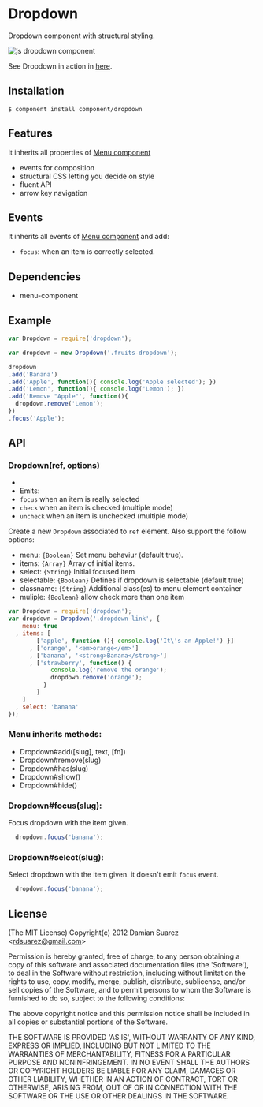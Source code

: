 # Dropdown

  Dropdown component with structural styling.

  ![js dropdown
  component](http://f.cl.ly/items/010I1g3E2I3j2j2E3j0F/Screen%20Shot%202012-08-10%20at%2011.40.20%20AM.png)

  See Dropdown in action in [here](http://component.github.com/dropdown/).

## Installation

```
$ component install component/dropdown
```

## Features

  It inherits all properties of [Menu component](https://github.com/component/menu)

  - events for composition
  - structural CSS letting you decide on style
  - fluent API
  - arrow key navigation

## Events

  It inherits all events of [Menu component](https://github.com/component/menu)
  and add:

  - `focus`: when an item is correctly selected.

## Dependencies

  * menu-component

## Example

```js
var Dropdown = require('dropdown');

var dropdown = new Dropdown('.fruits-dropdown');

dropdown
.add('Banana')
.add('Apple', function(){ console.log('Apple selected'); })
.add('Lemon', function(){ console.log('Lemon'); })
.add('Remove "Apple"', function(){
  dropdown.remove('Lemon');
})
.focus('Apple');

```

## API
  
### Dropdown(ref, options)
 *
 * Emits:
 *  `focus` when an item is really selected
 *  `check` when an item is checked (multiple mode)
 *  `uncheck` when an item is unchecked (multiple mode)

  Create a new `Dropdown` associated to `ref` element. Also support the follow
  options:

  - menu: `{Boolean}` Set menu behaviur (default true).
  - items: `{Array}` Array of initial items.
  - select: `{String}` Initial focused item
  - selectable: `{Boolean}` Defines if dropdown is selectable (default true)
  - classname: `{String}` Additional class(es) to menu element container
  - muliple: `{Boolean}` allow check more than one item

```js
var Dropdown = require('dropdown');
var dropdown = Dropdown('.dropdown-link', {
    menu: true
  , items: [
        ['apple', function (){ console.log('It\'s an Apple!') }]
      , ['orange', '<em>orange</em>']
      , ['banana', '<strong>Banana</strong>']
      , ['strawberry', function() {
            console.log('remove the orange');
            dropdown.remove('orange');
          }
        ]
    ]
  , select: 'banana'
});
```

### Menu inherits methods:

  * Dropdown#add([slug], text, [fn])
  * Dropdown#remove(slug)
  * Dropdown#has(slug)
  * Dropdown#show()
  * Dropdown#hide()

### Dropdown#focus(slug):

  Focus dropdown with the item given.

```js
  dropdown.focus('banana');
```

### Dropdown#select(slug):

  Select dropdown with the item given. it doesn't emit `focus` event.

```js
  dropdown.focus('banana');
```

## License

  (The MIT License)
  Copyright(c) 2012 Damian Suarez &lt;rdsuarez@gmail.com&gt;
  
  Permission is hereby granted, free of charge, to any person obtaining
  a copy of this software and associated documentation files (the
  'Software'), to deal in the Software without restriction, including
  without limitation the rights to use, copy, modify, merge, publish,
  distribute, sublicense, and/or sell copies of the Software, and to
  permit persons to whom the Software is furnished to do so, subject to
  the following conditions:
  
  The above copyright notice and this permission notice shall be
  included in all copies or substantial portions of the Software.
  
  THE SOFTWARE IS PROVIDED 'AS IS', WITHOUT WARRANTY OF ANY KIND,
  EXPRESS OR IMPLIED, INCLUDING BUT NOT LIMITED TO THE WARRANTIES OF
  MERCHANTABILITY, FITNESS FOR A PARTICULAR PURPOSE AND NONINFRINGEMENT.
  IN NO EVENT SHALL THE AUTHORS OR COPYRIGHT HOLDERS BE LIABLE FOR ANY
  CLAIM, DAMAGES OR OTHER LIABILITY, WHETHER IN AN ACTION OF CONTRACT,
  TORT OR OTHERWISE, ARISING FROM, OUT OF OR IN CONNECTION WITH THE
  SOFTWARE OR THE USE OR OTHER DEALINGS IN THE SOFTWARE.
